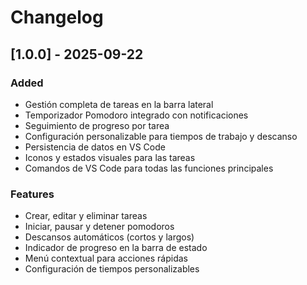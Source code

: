 # Changelog

## [1.0.0] - 2025-09-22

### Added
- Gestión completa de tareas en la barra lateral
- Temporizador Pomodoro integrado con notificaciones
- Seguimiento de progreso por tarea
- Configuración personalizable para tiempos de trabajo y descanso
- Persistencia de datos en VS Code
- Iconos y estados visuales para las tareas
- Comandos de VS Code para todas las funciones principales

### Features
- Crear, editar y eliminar tareas
- Iniciar, pausar y detener pomodoros
- Descansos automáticos (cortos y largos)
- Indicador de progreso en la barra de estado
- Menú contextual para acciones rápidas
- Configuración de tiempos personalizables